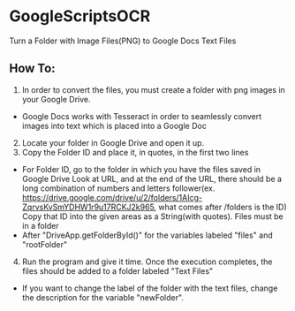# GoogleScriptsOCR
Turn a Folder with Image Files(PNG) to Google Docs Text Files

## How To:

1. In order to convert the files, you must create a folder with png images in your Google Drive. 
- Google Docs works with Tesseract in order to seamlessly convert images into text which is placed into a Google Doc
2. Locate your folder in Google Drive and open it up.
3. Copy the Folder ID and place it, in quotes, in the first two lines
- For Folder ID, go to the folder in which you have the files saved in Google Drive
  Look at URL, and at the end of the URL, there should be a long combination of
  numbers and letters follower(ex. https://drive.google.com/drive/u/2/folders/1AIcg-ZqrvsKvSmYDHW1r9u17RCKJ2k965, what comes after /folders is the ID)
  Copy that ID into the given areas as a String(with quotes).
  Files must be in a folder
- After "DriveApp.getFolderById()" for the variables labeled "files" and "rootFolder"
4. Run the program and give it time. Once the execution completes, the files should be added to a folder labeled "Text Files"
- If you want to change the label of the folder with the text files, change the description for the variable "newFolder".
